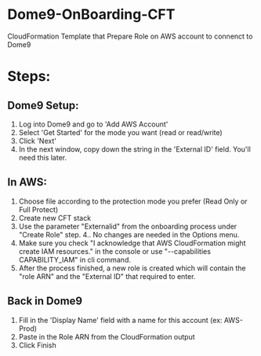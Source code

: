 # Dome9-OnBoarding-CFT
CloudFormation Template that Prepare Role on AWS account to connenct to Dome9 

# Steps:

## Dome9 Setup:
1. Log into Dome9 and go to 'Add AWS Account'
2. Select 'Get Started' for the mode you want (read or read/write)
3. Click 'Next' 
4. In the next window, copy down the string in the 'External ID' field. You'll need this later. 

## In AWS:
1. Choose file according to the protection mode you prefer (Read Only or Full Protect)
2. Create new CFT stack
3. Use the parameter "Externalid" from the onboarding process under "Create Role" step.
4.. No changes are needed in the Options menu.
5. Make sure you check "I acknowledge that AWS CloudFormation might create IAM resources." in the console or use "--capabilities CAPABILITY_IAM" in cli command. 
6. After the process finished, a new role is created which will contain the "role ARN" and the "External ID" that required to enter.

## Back in Dome9
1. Fill in the 'Display Name' field with a name for this account (ex: AWS-Prod) 
2. Paste in the Role ARN from the CloudFormation output
3. Click Finish



